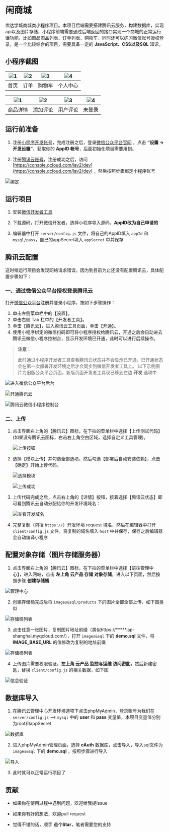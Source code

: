 # 闲商城

优达学城商城类小程序项目。本项目后端需要搭建腾讯云服务，构建数据库，实现api以及图片存储，小程序前端需要通过后端返回的接口实现一个商城的正常运行话功能，比如商品商品列表、订单列表、购物车，同时还可以练习微信账号授权登录，是一个比较综合的项目，需要具备一定的 **JavaScript、CSS以及SQL** 知识。

## 小程序截图 
 
![1](./screenshot/screenshot1.png) | ![2](./screenshot/screenshot2.png) | ![3](./screenshot/screenshot3.png) | ![4](./screenshot/screenshot4.png) | 
| :--: | :--: | :--: | :--: | 
| 首页 | 订单 | 购物车 | 个人中心 | 
 
![1](./screenshot/screenshot5.png) | ![2](./screenshot/screenshot6.png) | ![3](./screenshot/screenshot7.png) | ![4](./screenshot/screenshot8.png) | 
| :--: | :--: | :--: | :--: | 
| 商品详情 | 添加评论 | 用户评论 | 未登录 |

## 运行前准备

1. 注册[小程序开发帐号](https://mp.weixin.qq.com/cgi-bin/registermidpage?action=index)，完成注册之后，登录[微信公众平台官网](https://mp.weixin.qq.com/) ，点击 **“设置 -> 开发设置”**，获取你的 **AppID 帐号**，后面初始化项目需要用到。

2. 注册[腾讯云账号](https://cloud.tencent.com/register)，注册成功之后，访问[https://console.qcloud.com/lav2/dev](https://console.qcloud.com/lav2/dev) ，然后按照步骤绑定小程序账号

![绑定](./images/1.png)

## 运行项目

1. 安装[微信开发者工具](https://developers.weixin.qq.com/miniprogram/dev/devtools/download.html)

2. 下载源码，打开微信开发者，选择小程序导入源码，**AppID改为自己申请的**

3. 编辑器中打开 `server/config.js` 文件，将自己的AppID填入 `appId` 和 `mysql/pass`，自己的appSecret填入 `appSecret` 中并保存


## 腾讯云配置

这时候运行项目会发现网络请求错误，因为到目前为止还没有配置腾讯云，具体配置步骤如下：

### 一、通过微信公众平台授权登录腾讯云

打开[微信公众平台](https://mp.weixin.qq.com)注册并登录小程序，按如下步骤操作：

1. 单击左侧菜单栏中的【设置】。
2. 单击右侧 Tab 栏中的【开发者工具】。
3. 单击【腾讯云】，进入腾讯云工具页面，单击【开通】。
4. 使用小程序绑定的微信扫码即可将小程序授权给腾讯云，开通之后会自动进去腾讯云微信小程序控制台，显示开发环境已开通，此时可以进行后续操作。

> **注意：**
>
> 此时通过小程序开发者工具查看腾讯云状态并不会显示已开通，已开通状态会在第一次部署开发环境之后才会同步到微信开发者工具上。
> 以下示例图片为旧版公众平台页面，新版页面开发者工具现已移到左边 **开发** 选项中

![进入微信公众平台后台](https://mc.qcloudimg.com/static/img/a3ca2891b23cfce7d3678cd05a4e14fe/13.jpg)

![开通腾讯云](https://mc.qcloudimg.com/static/img/53e34b52e098ee3a0a02ecc8fbb68a54/14.jpg)

![腾讯云微信小程序控制台](https://mc.qcloudimg.com/static/img/032d0b2b99dfcfdf4234db911e93b60f/15.png)

### 二、上传

1. 点击界面右上角的【腾讯云】图标，在下拉的菜单栏中选择【上传测试代码】(如果没有腾讯云图标，右击右上角空白区域，选择自定义工具管理)。

   ![上传按钮](https://mc.qcloudimg.com/static/img/8480bbc02b097bac0d511c334b731e12/5.png)

2. 选择【模块上传】并勾选全部选项，然后勾选【部署后自动安装依赖】，点击【确定】开始上传代码。

   ![选择模块](https://user-images.githubusercontent.com/3380894/30306412-8df08f4e-97aa-11e7-9a5b-7ab82c58c63d.png)

   ![上传成功](https://mc.qcloudimg.com/static/img/a78431b42d0edf0bddae0b85ef00d40f/7.png)
   
3. 上传代码完成之后，点击右上角的【详情】按钮，接着选择【腾讯云状态】即可看到腾讯云自动分配给你的开发环境域名：

   ![查看开发域名](https://mc.qcloudimg.com/static/img/04a97a0551d28a25aa066352e74e0443/8.png)

4. 完整复制（包括 `https://`）开发环境 request 域名，然后在编辑器中打开 `client/config.js` 文件，将复制的域名填入 `host` 中并保存，保存之后编辑器会自动编译小程序

## 配置对象存储（图片存储服务器）

1. 点击界面右上角的【腾讯云】图标，在下拉的菜单栏中选择【前往管理中心】，进入网站，点击 **左上角 云产品 存储 对象存储**，进入以下页面，然后按照步骤 **创建存储桶**

![管理中心](./images/2.png)

2. 创建存储桶完成后将 `images&sql/products` 下的图片全部全部上传，如下图类似

![存储桶列表](./images/3.png)

3. 点击任意一张图片，复制图片地址前缀（类似https://*****.ap-shanghai.myqcloud.com/），打开 `images&sql` 下的 **demo.sql** 文件，将 **IMAGE_BASE_URL** 的值修改为复制的地址前缀

![存储桶列表](./images/7.png)

4. 上传图片需要权限验证，**左上角 云产品 监控与运维 访问密匙**，然后新建密匙，替换 `client/config.js` 的相关数据，如下图

![信息验证](./images/4.png)

## 数据库导入

1. 在腾讯云管理中心开发环境选项下点击phpMyAdmin，登录账号为我们在 `server/config.js` ——> `mysql` 中的 **user** 和 **pass** 变量值，本项目变量值分别为root和appSecret

![数据库](./images/5.png)

2. 进入phpMyAdmin管理页面，选择 **cAuth** 数据库，点击导入，导入sql文件为 `images&sql` 下的 **demo.sql** ，按照步骤进行导入

![导入](./images/6.png)

3. 此时就可以正常运行项目了

## 贡献

* 如果你在使用过程中遇到问题，欢迎给我提Issue

* 如果你有好的想法，欢迎pull request

* 觉得不错的话，顺手 **点个Star**，笔者需要您的支持











